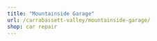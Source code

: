 ```yaml
---
title: "Mountainside Garage"
url: /carrabassett-valley/mountainside-garage/
shop: car repair
---
```

